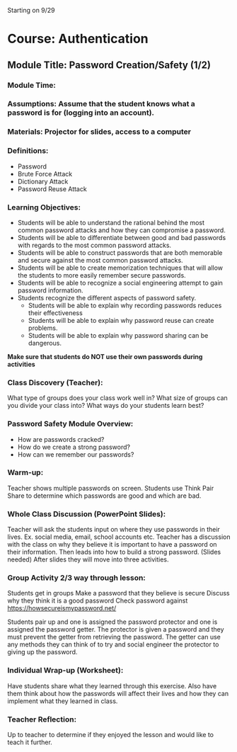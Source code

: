 Starting on 9/29

# Course: Authentication
## Module Title: Password Creation/Safety (1/2)
### Module Time:
### Assumptions: Assume that the student knows what a password is for (logging into an account).
### Materials: Projector for slides, access to a computer
### Definitions:
* Password
* Brute Force Attack
* Dictionary Attack
* Password Reuse Attack
### Learning Objectives:
* Students will be able to understand the rational behind the most common password attacks and how they can compromise a password. 
* Students will be able to differentiate between good and bad passwords with regards to the most common password attacks. 
* Students will be able to construct passwords that are both memorable and secure against the most common password attacks.
* Students will be able to create memorization techniques that will allow the students to more easily remember secure passwords. 
* Students will be able to recognize a social engineering attempt to gain password information.
* Students recognize the different aspects of password safety.
    * Students will be able to explain why recording passwords reduces their effectiveness 
    * Students will be able to explain why password reuse can create problems. 
    * Students will be able to explain why password sharing can be dangerous.

**Make sure that students do NOT use their own passwords during activities**

### Class Discovery (Teacher):
What type of groups does your class work well in?
What size of groups can you divide your class into?
What ways do your students learn best?

### Password Safety Module Overview:
   * How are passwords cracked?
   * How do we create a strong password?
   * How can we remember our passwords?
### Warm-up:
[comment]: <> (&#40;Should be challenging but not too challenging so that kids get interested&#41;)
Teacher shows multiple passwords on screen. Students use Think Pair Share to determine which passwords are good and which are bad. 

   
   ### Whole Class Discussion (PowerPoint Slides):
Teacher will ask the students input on where they use passwords in their lives. Ex. social media, email, school accounts etc. Teacher has a discussion with the class on why they believe it is important to have a password on their information. Then leads into how to build a strong password. (Slides needed) After slides they will move into three activities.

   ### Group Activity 2/3 way through lesson:
   Students get in groups
        Make a password that they believe is secure
        Discuss why they think it is a good password
        Check password against https://howsecureismypassword.net/

   Students pair up and one is assigned the password protector and one is assigned the password getter. The protector is given a password and they must prevent the getter from retrieving the password. The getter can use any methods they can think of to try and social engineer the protector to giving up the password.

### Individual Wrap-up (Worksheet):
Have students share what they learned through this exercise. Also have them think about how the passwords will affect their lives and how they can implement what they learned in class.


### Teacher Reflection: 
Up to teacher to determine if they enjoyed the lesson and would like to teach it further.
